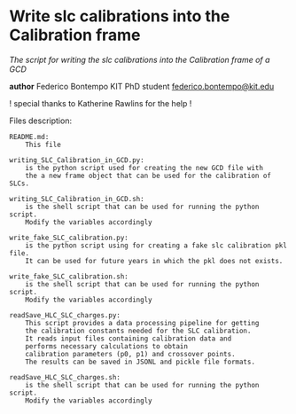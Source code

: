 # Write slc calibrations into the Calibration frame
*The script for writing the slc calibrations into the Calibration frame of a GCD*

__author__ Federico Bontempo KIT PhD student <federico.bontempo@kit.edu>

! special thanks to Katherine Rawlins for the help !

Files description:

    README.md:
        This file

    writing_SLC_Calibration_in_GCD.py: 
        is the python script used for creating the new GCD file with 
        the a new frame object that can be used for the calibration of SLCs. 

    writing_SLC_Calibration_in_GCD.sh:
        is the shell script that can be used for running the python script. 
        Modify the variables accordingly

    write_fake_SLC_calibration.py:
        is the python script using for creating a fake slc calibration pkl file. 
        It can be used for future years in which the pkl does not exists.
    
    write_fake_SLC_calibration.sh:
        is the shell script that can be used for running the python script. 
        Modify the variables accordingly

    readSave_HLC_SLC_charges.py:
        This script provides a data processing pipeline for getting 
        the calibration constants needed for the SLC calibration. 
        It reads input files containing calibration data and 
        performs necessary calculations to obtain 
        calibration parameters (p0, p1) and crossover points. 
        The results can be saved in JSONL and pickle file formats.

    readSave_HLC_SLC_charges.sh:
        is the shell script that can be used for running the python script. 
        Modify the variables accordingly

